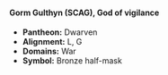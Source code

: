 #### Gorm Gulthyn (SCAG), God of vigilance
- **Pantheon:** Dwarven
- **Alignment:** L, G
- **Domains:** War
- **Symbol:** Bronze half-mask